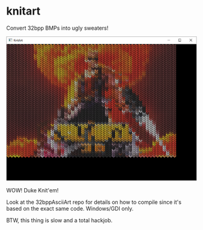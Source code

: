 # knitart
Convert 32bpp BMPs into ugly sweaters!

![alt tag](https://raw.githubusercontent.com/gregfrazier/knitart/master/demo.png)

WOW! Duke Knit'em!

Look at the 32bppAsciiArt repo for details on how to compile since it's based on the exact same code. Windows/GDI only.

BTW, this thing is slow and a total hackjob.
